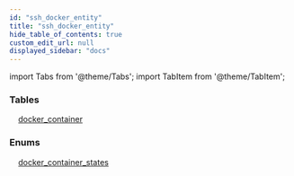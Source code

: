 ```yaml
---
id: "ssh_docker_entity"
title: "ssh_docker_entity"
hide_table_of_contents: true
custom_edit_url: null
displayed_sidebar: "docs"
---
```


import Tabs from '@theme/Tabs';
import TabItem from '@theme/TabItem';

<Tabs queryString="view">
  <TabItem value="components" label="Components" default>

### Tables

    [docker_container](../../ssh/tables/ssh_docker_entity_docker_container.DockerContainer)

### Enums
    [docker_container_states](../../ssh/enums/ssh_docker_entity_docker_container.DockerContainerStates)

</TabItem>
  <TabItem value="code-examples" label="Code examples">

</TabItem>
</Tabs>

